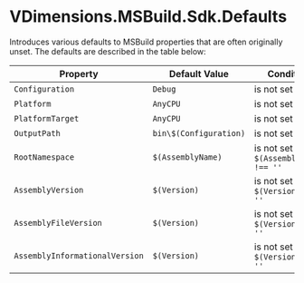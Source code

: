 # VDimensions.MSBuild.Sdk.Defaults

Introduces various defaults to MSBuild properties that are often originally unset.
The defaults are described in the table below:

|Property|Default Value|Condition|
|--|--|--|
|`Configuration`|`Debug`|is not set|
|`Platform`|`AnyCPU`|is not set|
|`PlatformTarget`|`AnyCPU`|is not set|
|`OutputPath`|`bin\$(Configuration)`|is not set|
|`RootNamespace`|`$(AssemblyName)`|is not set and `$(AssemblyName) !== ''`|
|`AssemblyVersion`|`$(Version)`|is not set and `$(Version) !== ''`|
|`AssemblyFileVersion`|`$(Version)`|is not set and `$(Version) !== ''`|
|`AssemblyInformationalVersion`|`$(Version)`|is not set and `$(Version) !== ''`|

